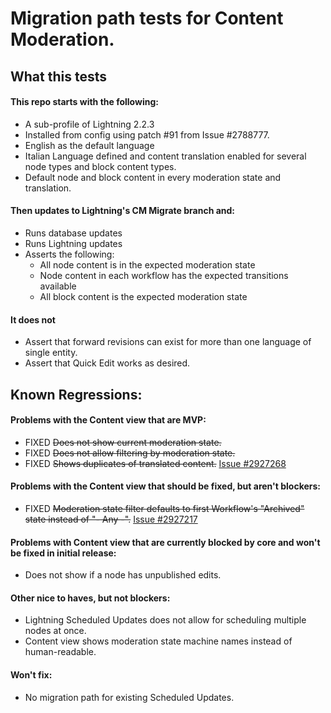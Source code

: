 # Migration path tests for Content Moderation.

## What this tests

#### This repo starts with the following:

* A sub-profile of Lightning 2.2.3
* Installed from config using patch #91 from Issue #2788777.
* English as the default language
* Italian Language defined and content translation enabled for several node
  types and block content types.
* Default node and block content in every moderation state and translation. 

#### Then updates to Lightning's CM Migrate branch and:

* Runs database updates
* Runs Lightning updates
* Asserts the following:
  * All node content is in the expected moderation state
  * Node content in each workflow has the expected transitions available
  * All block content is the expected moderation state 

#### It does not

* Assert that forward revisions can exist for more than one language of single
  entity.
* Assert that Quick Edit works as desired.

## Known Regressions:

#### Problems with the Content view that are MVP:
* FIXED ~~Does not show current moderation state.~~
* FIXED ~~Does not allow filtering by moderation state.~~
* FIXED ~~Shows duplicates of translated content.~~ [Issue #2927268](https://drupal.org/node/2927268)

#### Problems with the Content view that should be fixed, but aren't blockers:
* FIXED ~~Moderation state filter defaults to first Workflow's "Archived" state instead
  of "- Any -".~~ [Issue #2927217](https://drupal.org/node/2927217)

#### Problems with Content view that are currently blocked by core and won't be fixed in initial release:
* Does not show if a node has unpublished edits.

#### Other nice to haves, but not blockers:
* Lightning Scheduled Updates does not allow for scheduling multiple nodes at
  once.
* Content view shows moderation state machine names instead of human-readable.

#### Won't fix:
* No migration path for existing Scheduled Updates.
